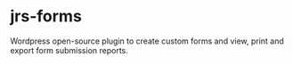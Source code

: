 # jrs-forms
Wordpress open-source plugin to create custom forms and view, print and export form submission reports.
